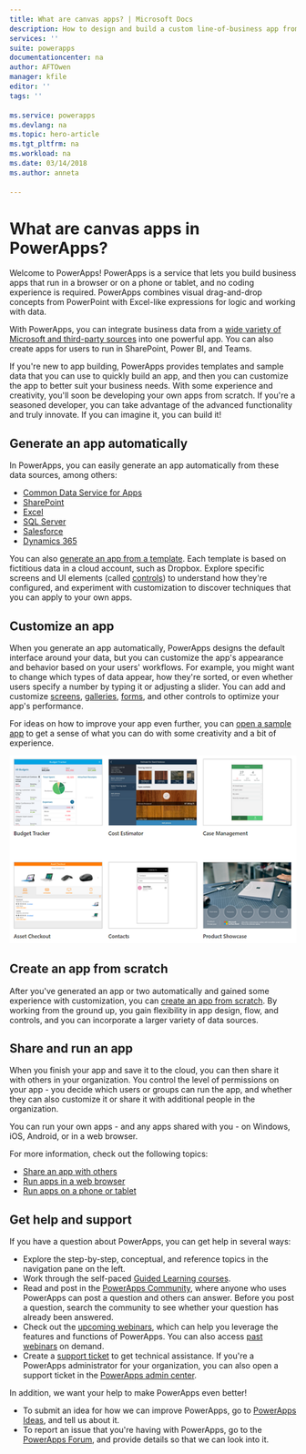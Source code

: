 ```yaml
---
title: What are canvas apps? | Microsoft Docs
description: How to design and build a custom line-of-business app from a canvas in PowerApps
services: ''
suite: powerapps
documentationcenter: na
author: AFTOwen
manager: kfile
editor: ''
tags: ''

ms.service: powerapps
ms.devlang: na
ms.topic: hero-article
ms.tgt_pltfrm: na
ms.workload: na
ms.date: 03/14/2018
ms.author: anneta

---
```

# What are canvas apps in PowerApps?
Welcome to PowerApps! PowerApps is a service that lets you build business apps that run in a browser or on a phone or tablet, and no coding experience is required. PowerApps combines visual drag-and-drop concepts from PowerPoint with Excel-like expressions for logic and working with data.

With PowerApps, you can integrate business data from a [wide variety of Microsoft and third-party sources](connections-list.md) into one powerful app. You can also create apps for users to run in SharePoint, Power BI, and Teams.

If you're new to app building, PowerApps provides templates and sample data that you can use to quickly build an app, and then you can customize the app to better suit your business needs. With some experience and creativity, you'll soon be developing your own apps from scratch. If you're a seasoned developer, you can take advantage of the advanced functionality and truly innovate. If you can imagine it, you can build it!

## Generate an app automatically
In PowerApps, you can easily generate an app automatically from these data sources, among others:

* [Common Data Service for Apps](data-platform-create-app.md)
* [SharePoint](app-from-sharepoint.md)
* [Excel](get-started-create-from-data.md)
* [SQL Server](connections/connection-azure-sqldatabase.md)
* [Salesforce](add-manage-connections.md)
* [Dynamics 365](connections/connection-dynamics-crmonline.md)

You can also [generate an app from a template](get-started-test-drive.md). Each template is based on fictitious data in a cloud account, such as Dropbox. Explore specific screens and UI elements (called [controls](reference-properties.md)) to understand how they're configured, and experiment with customization to discover techniques that you can apply to your own apps.

## Customize an app
When you generate an app automatically, PowerApps designs the default interface around your data, but you can customize the app's appearance and behavior based on your users' workflows. For example, you might want to change which types of data appear, how they're sorted, or even whether users specify a number by typing it or adjusting a slider. You can add and customize [screens](add-screen-context-variables.md), [galleries](customize-layout-sharepoint.md), [forms](customize-forms-sharepoint.md), and other controls to optimize your app's performance.

For ideas on how to improve your app even further, you can [open a sample app](open-and-run-a-sample-app.md) to get a sense of what you can do with some creativity and a bit of experience.

![Sample apps](./media/getting-started/sample-apps.png)

## Create an app from scratch
After you've generated an app or two automatically and gained some experience with customization, you can [create an app from scratch](get-started-create-from-blank.md). By working from the ground up, you gain flexibility in app design, flow, and controls, and you can incorporate a larger variety of data sources.

## Share and run an app
When you finish your app and save it to the cloud, you can then share it with others in your organization. You control the level of permissions on your app - you decide which users or groups can run the app, and whether they can also customize it or share it with additional people in the organization.

You can run your own apps - and any apps shared with you - on Windows, iOS, Android, or in a web browser.

For more information, check out the following topics:

* [Share an app with others](share-app.md)
* [Run apps in a web browser](../../user/run-app-browser.md)
* [Run apps on a phone or tablet](../../user/run-app-client.md)

## Get help and support
If you have a question about PowerApps, you can get help in several ways:

* Explore the step-by-step, conceptual, and reference topics in the navigation pane on the left.
* Work through the self-paced [Guided Learning courses](https://docs.microsoft.com/powerapps/guided-learning/).
* Read and post in the [PowerApps Community](https://aka.ms/powerapps-community), where anyone who uses PowerApps can post a question and others can answer. Before you post a question, search the community to see whether your question has already been answered.
* Check out the [upcoming webinars](webinars-listing.md#upcoming-webinars), which can help you leverage the features and functions of PowerApps. You can also access [past webinars](webinars-listing.md#past-webinars) on demand.
* Create a [support ticket](https://powerapps.microsoft.com/support/pro/) to get technical assistance. If you're a PowerApps administrator for your organization, you can also open a support ticket in the [PowerApps admin center](https://portal.office.com/Support/Support.aspx).

In addition, we want your help to make PowerApps even better!

* To submit an idea for how we can improve PowerApps, go to [PowerApps Ideas](https://powerusers.microsoft.com/t5/PowerApps-Ideas/idb-p/PowerAppsIdeas), and tell us about it.
* To report an issue that you're having with PowerApps, go to the [PowerApps Forum](https://powerusers.microsoft.com/t5/General-Discussion/bd-p/PowerAppsForum1), and provide details so that we can look into it.
